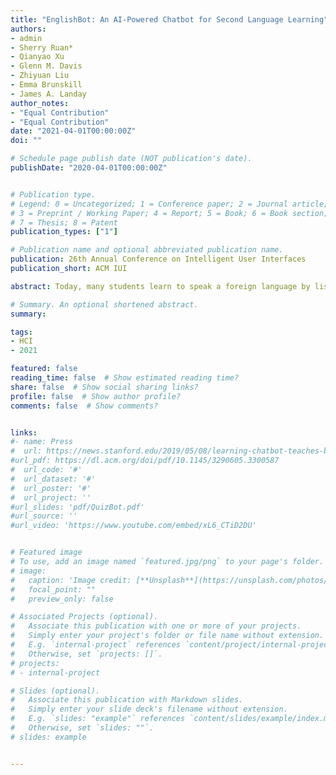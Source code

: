 ```yaml
---
title: "EnglishBot: An AI-Powered Chatbot for Second Language Learning"
authors:
- admin
- Sherry Ruan*
- Qianyao Xu
- Glenn M. Davis
- Zhiyuan Liu
- Emma Brunskill
- James A. Landay
author_notes:
- "Equal Contribution"
- "Equal Contribution"
date: "2021-04-01T00:00:00Z"
doi: ""

# Schedule page publish date (NOT publication's date).
publishDate: "2020-04-01T00:00:00Z"


# Publication type.
# Legend: 0 = Uncategorized; 1 = Conference paper; 2 = Journal article;
# 3 = Preprint / Working Paper; 4 = Report; 5 = Book; 6 = Book section;
# 7 = Thesis; 8 = Patent
publication_types: ["1"]

# Publication name and optional abbreviated publication name.
publication: 26th Annual Conference on Intelligent User Interfaces
publication_short: ACM IUI

abstract: Today, many students learn to speak a foreign language by listening to and repeating pre-recorded materials. This is due to the lack of practice opportunities with human partners. Leveraging recent advancements in AI, Speech, and NLP, we developed EnglishBot, a language learning chatbot that converses with students interactively on college-related topics and provides adaptive feedback. We evaluated EnglishBot against a traditional listen-and-repeat interface with 56 Chinese college students through two six-day user studies under both voluntary and fixed-usage conditions. Results show that students were more engaged with EnglishBot and voluntarily spent 2.1 times more time interacting with it. Students’ fluency also improved more with  EnglishBot under the IELTS grading standard. Our results suggest that chatbots are an effective learning tool to engage students and have great potential to enhance foreign learners’ speaking abilities.

# Summary. An optional shortened abstract.
summary:

tags:
- HCI
- 2021

featured: false
reading_time: false  # Show estimated reading time?
share: false  # Show social sharing links?
profile: false  # Show author profile?
comments: false  # Show comments?


links:
#- name: Press
#  url: https://news.stanford.edu/2019/05/08/learning-chatbot-teaches-beats-flashcards/
#url_pdf: https://dl.acm.org/doi/pdf/10.1145/3290605.3300587
#  url_code: '#'
#  url_dataset: '#'
#  url_poster: '#'
#  url_project: ''
#url_slides: 'pdf/QuizBot.pdf'
#url_source: ''
#url_video: 'https://www.youtube.com/embed/xL6_CTiD2DU'


# Featured image
# To use, add an image named `featured.jpg/png` to your page's folder.
# image:
#   caption: 'Image credit: [**Unsplash**](https://unsplash.com/photos/pLCdAaMFLTE)'
#   focal_point: ""
#   preview_only: false

# Associated Projects (optional).
#   Associate this publication with one or more of your projects.
#   Simply enter your project's folder or file name without extension.
#   E.g. `internal-project` references `content/project/internal-project/index.md`.
#   Otherwise, set `projects: []`.
# projects:
# - internal-project

# Slides (optional).
#   Associate this publication with Markdown slides.
#   Simply enter your slide deck's filename without extension.
#   E.g. `slides: "example"` references `content/slides/example/index.md`.
#   Otherwise, set `slides: ""`.
# slides: example


---
```



<!-- {{% callout note %}}
Click the *Cite* button above to demo the feature to enable visitors to import publication metadata into their reference management software.
{{% /callout %}}

{{% callout note %}}
Create your slides in Markdown - click the *Slides* button to check out the example.
{{% /callout %}}

Supplementary notes can be added here, including [code, math, and images](https://wowchemy.com/docs/writing-markdown-latex/). -->
